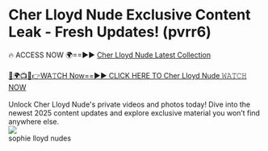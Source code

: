 # Cher Lloyd Nude Exclusive Content Leak - Fresh Updates! (pvrr6)

🔥 ACCESS NOW 🌍==►► <a href="https://tinyurl.com/2mz8nhtm" rel="nofollow">Cher Lloyd Nude Latest Collection</a>
<br><br>
[🔴🌍📺📱👉WA𝚃CH Now==►► CLICK HERE TO Cher Lloyd Nude 𝚆𝙰𝚃𝙲𝙷 NOW](https://tinyurl.com/2mz8nhtm)
<br><br>
Unlock Cher Lloyd Nude's private videos and photos today! Dive into the newest 2025 content updates and explore exclusive material you won’t find anywhere else.
<br>
<a href="https://tinyurl.com/2mz8nhtm" rel="nofollow" data-target="animated-image.originalLink"><img src="https://camo.githubusercontent.com/8a4f000d20f83aca3bf7ec5f350d767afa0574a8a352519fd8cfa583a6f93a33/68747470733a2f2f692e696d6775722e636f6d2f644a486b345a712e676966" data-canonical-src="https://i.imgur.com/dJHk4Zq.gif" style="max-width: 100%; display: inline-block;" data-target="animated-image.originalImage"></a>
<br>
sophie lloyd nudes